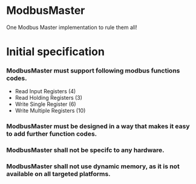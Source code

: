 # ModbusMaster
One Modbus Master implementation to rule them all!  

# Initial specification
### ModbusMaster must support following modbus functions codes.
 - Read Input Registers (4)
 - Read Holding Registers (3)
 - Write Single Register (6)
 - Write Multiple Registers (10)

### ModbusMaster must be designed in a way that makes it easy to add further function codes.

### ModbusMaster shall not be specifc to any hardware.

### ModbusMaster shall not use dynamic memory, as it is not available on all targeted platforms.
